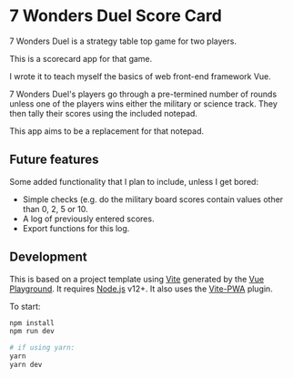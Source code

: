 # 7 Wonders Duel Score Card

7 Wonders Duel is a strategy table top game for two players. 

This is a scorecard app for that game. 

I wrote it to teach myself the basics of web front-end framework Vue.

7 Wonders Duel's players go through a pre-termined number of rounds unless one of the players wins either the military or science track. They then tally their scores using the included notepad.

This app aims to be a replacement for that notepad. 

## Future features

Some added functionality that I plan to include, unless I get bored: 

* Simple checks (e.g. do the military board scores contain values other than 0, 2, 5 or 10.
* A log of previously entered scores.
* Export functions for this log.

## Development

This is based on a project template using [Vite](https://vitejs.dev/) generated by the [Vue Playground](https://play.vuejs.org). It requires [Node.js](https://nodejs.org) v12+. It also uses the [Vite-PWA](https://vite-pwa-org.netlify.app/) plugin.

To start:

```sh
npm install
npm run dev

# if using yarn:
yarn
yarn dev
```
